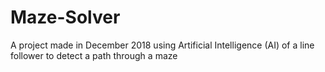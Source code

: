 # Maze-Solver
A project made in December 2018 using Artificial Intelligence (AI) of a line follower to detect a path through a maze
